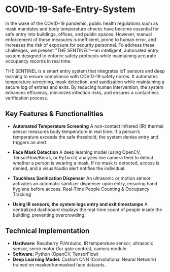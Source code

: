 # COVID-19-Safe-Entry-System

In the wake of the COVID-19 pandemic, public health regulations such as mask mandates and body temperature checks have become essential for safe entry into buildings, offices, and public spaces. However, manual enforcement of these measures is inefficient, prone to human error, and increases the risk of exposure for security personnel. To address these challenges, we present "THE SENTINEL"—an intelligent, automated entry system designed to enforce safety protocols while maintaining accurate occupancy records in real time.

THE SENTINEL is a smart entry system that integrates IoT sensors and deep learning to ensure compliance with COVID-19 safety norms. It automates temperature screening, mask detection, and sanitization while maintaining a secure log of entries and exits. By reducing human intervention, the system enhances efficiency, minimizes infection risks, and ensures a contactless verification process.

## Key Features & Functionalities

- **Automated Temperature Screening**
A non-contact infrared (IR) thermal sensor measures body temperature in real time.
If a person’s temperature exceeds the safe threshold, the system denies entry and triggers an alert.

- **Face Mask Detection**
A deep learning model (using OpenCV, TensorFlow/Keras, or PyTorch) analyzes live camera feed to detect whether a person is wearing a mask.
If no mask is detected, access is denied, and a visual/audio alert notifies the individual.

- **Touchless Sanitization Dispenser**
An ultrasonic or motion sensor activates an automatic sanitizer dispenser upon entry, ensuring hand hygiene before access.
Real-Time People Counting & Occupancy Tracking

- **Using IR sensors, the system logs entry and exit timestamps**
A centralized dashboard displays the real-time count of people inside the building, preventing overcrowding.

## Technical Implementation
- **Hardware:** Raspberry Pi/Arduino, IR temperature sensor, ultrasonic sensor, servo motor (for gate control), camera module.
- **Software:** Python (OpenCV, TensorFlow)
 - **Deep Learning Model:** Custom CNN (Convolutional Neural Network) trained on masked/unmasked face datasets.
